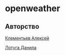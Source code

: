# openweather

## Авторство

[Клементьев Алексей](https://github.com/LyoshaGodX)

[Лотуга Данила](https://github.com/dant4ick)
